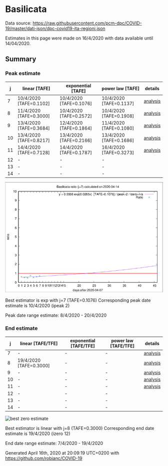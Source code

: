 # Basilicata


Data source: https://raw.githubusercontent.com/pcm-dpc/COVID-19/master/dati-json/dpc-covid19-ita-regioni.json

Estimates in this page were made on 16/4/2020 with data available until 14/04/2020.


## Summary 

### Peak estimate 
|j|linear [TAFE]|exponential [TAFE]|power law [TAFE]|details|
|---|----|-----------|---------|-------|
|7|10/4/2020 [TAFE=0.1102]|10/4/2020 [TAFE=0.1076]|10/4/2020 [TAFE=0.1137]|[analysis](COVID-19_basilicata_j7_2020-04-14.md)|
|8|11/4/2020 [TAFE=0.3000]|10/4/2020 [TAFE=0.2572]|10/4/2020 [TAFE=0.1908]|[analysis](COVID-19_basilicata_j8_2020-04-14.md)|
|9|13/4/2020 [TAFE=0.3684]|12/4/2020 [TAFE=0.1864]|11/4/2020 [TAFE=0.1080]|[analysis](COVID-19_basilicata_j9_2020-04-14.md)|
|10|13/4/2020 [TAFE=0.8217]|13/4/2020 [TAFE=0.2166]|13/4/2020 [TAFE=0.1686]|[analysis](COVID-19_basilicata_j10_2020-04-14.md)|
|11|14/4/2020 [TAFE=0.7128]|14/4/2020 [TAFE=0.1787]|16/4/2020 [TAFE=0.3273]|[analysis](COVID-19_basilicata_j11_2020-04-14.md)|
|12|-|-|-||
|13|-|-|-||
|14|-|-|-||

![best peak estimate](COVID-19_basilicata_j7_2020-04-14.png)

Best estimator is exp with j=7 (TAFE=0.1076)
Corresponding peak date estimate is 10/4/2020 (ipeak 2)


Peak date range estimate: 8/4/2020 - 20/4/2020

### End estimate 
|j|linear [TAFE/TFE]|exponential [TAFE/TFE]|power law [TAFE/TFE]|details|
|---|----|-----------|---------|-------|
|7|-|-|-|[analysis](COVID-19_basilicata_j7_2020-04-14.md)|
|8|19/4/2020 [TAFE=0.3000]|-|-|[analysis](COVID-19_basilicata_j8_2020-04-14.md)|
|9|-|-|-|[analysis](COVID-19_basilicata_j9_2020-04-14.md)|
|10|-|-|-|[analysis](COVID-19_basilicata_j10_2020-04-14.md)|
|11|-|-|-|[analysis](COVID-19_basilicata_j11_2020-04-14.md)|
|12|-|-|-||
|13|-|-|-||
|14|-|-|-||

![best zero estimate](COVID-19_basilicata_j8_2020-04-14.png)

Best estimator is linear with j=8 (TAFE=0.3000)
Corresponding end date estimate is 19/4/2020 (izero 12)


End date range estimate: 7/4/2020 - 19/4/2020

Generated April 16th, 2020 at 20:09:19 UTC+0200 with https://github.com/robianc/COVID-19
